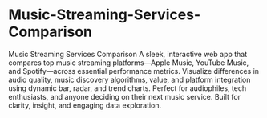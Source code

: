 # Music-Streaming-Services-Comparison
Music Streaming Services Comparison  A sleek, interactive web app that compares top music streaming platforms—Apple Music, YouTube Music, and Spotify—across essential performance metrics. Visualize differences in audio quality, music discovery algorithms, value, and platform integration using dynamic bar, radar, and trend charts. Perfect for audiophiles, tech enthusiasts, and anyone deciding on their next music service. Built for clarity, insight, and engaging data exploration.
